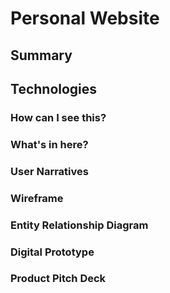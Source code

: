 # Personal Website

## Summary

## Technologies

### How can I see this?

### What's in here?

### User Narratives

### Wireframe

### Entity Relationship Diagram

### Digital Prototype

### Product Pitch Deck
